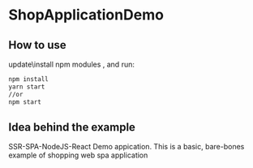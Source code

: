 # ShopApplicationDemo

## How to use

update\install npm modules , and run:

```bash
npm install
yarn start
//or
npm start
```

## Idea behind the example
SSR-SPA-NodeJS-React Demo appication.
This is a basic, bare-bones example of shopping web spa application
